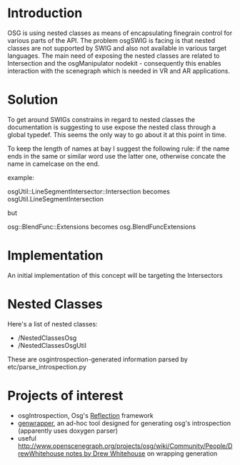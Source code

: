 # Introduction #

OSG is using nested classes as means of encapsulating finegrain control for various parts of the API. The problem osgSWIG is facing is that nested classes are not supported by SWIG and also not available in various target languages. The main need of exposing the nested classes are related to Intersection and the osgManipulator nodekit - consequently this enables interaction with the scenegraph which is needed in VR and AR applications.

# Solution #

To get around SWIGs constrains in regard to nested classes the documentation is suggesting to use expose the nested class through a global typedef. This seems the only way to go about it at this point in time.

To keep the length of names at bay I suggest the following rule: if the name ends in the same or similar word use the latter one, otherwise concate the name in camelcase on the end.

example:

osgUtil::LineSegmentIntersector::Intersection becomes osgUtil.LineSegmentIntersection

but

osg::BlendFunc::Extensions becomes osg.BlendFuncExtensions

# Implementation #

An initial implementation of this concept will be targeting the Intersectors

# Nested Classes #

Here's a list of nested classes:
  * /NestedClassesOsg
  * /NestedClassesOsgUtil

These are osgintrospection-generated information parsed by etc/parse\_introspection.py

# Projects of interest #

  * osgIntrospection, Osg's [Reflection](http://www.openscenegraph.org/projects/osg/wiki/Community/Tasks/ReflectionFramework) framework
  * [genwrapper](http://www.openscenegraph.org/projects/osg/wiki/GenWrapper), an ad-hoc tool designed for generating osg's introspection (apparently uses doxygen parser)
  * useful [http://www.openscenegraph.org/projects/osg/wiki/Community/People/DrewWhitehouse notes by Drew Whitehouse](.md) on wrapping generation